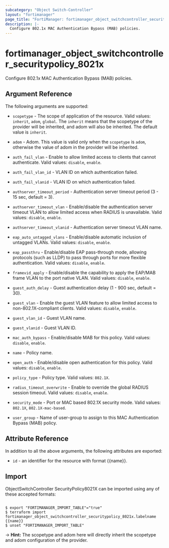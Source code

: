 ```yaml
---
subcategory: "Object Switch-Controller"
layout: "fortimanager"
page_title: "FortiManager: fortimanager_object_switchcontroller_securitypolicy_8021x"
description: |-
  Configure 802.1x MAC Authentication Bypass (MAB) policies.
---
```


# fortimanager_object_switchcontroller_securitypolicy_8021x
Configure 802.1x MAC Authentication Bypass (MAB) policies.

## Argument Reference


The following arguments are supported:

* `scopetype` - The scope of application of the resource. Valid values: `inherit`, `adom`, `global`. The `inherit` means that the scopetype of the provider will be inherited, and adom will also be inherited. The default value is `inherit`.
* `adom` - Adom. This value is valid only when the `scopetype` is `adom`, otherwise the value of adom in the provider will be inherited.

* `auth_fail_vlan` - Enable to allow limited access to clients that cannot authenticate. Valid values: `disable`, `enable`.

* `auth_fail_vlan_id` - VLAN ID on which authentication failed.
* `auth_fail_vlanid` - VLAN ID on which authentication failed.
* `authserver_timeout_period` - Authentication server timeout period (3 - 15 sec, default = 3).
* `authserver_timeout_vlan` - Enable/disable the authentication server timeout VLAN to allow limited access when RADIUS is unavailable. Valid values: `disable`, `enable`.

* `authserver_timeout_vlanid` - Authentication server timeout VLAN name.
* `eap_auto_untagged_vlans` - Enable/disable automatic inclusion of untagged VLANs. Valid values: `disable`, `enable`.

* `eap_passthru` - Enable/disable EAP pass-through mode, allowing protocols (such as LLDP) to pass through ports for more flexible authentication. Valid values: `disable`, `enable`.

* `framevid_apply` - Enable/disable the capability to apply the EAP/MAB frame VLAN to the port native VLAN. Valid values: `disable`, `enable`.

* `guest_auth_delay` - Guest authentication delay (1 - 900  sec, default = 30).
* `guest_vlan` - Enable the guest VLAN feature to allow limited access to non-802.1X-compliant clients. Valid values: `disable`, `enable`.

* `guest_vlan_id` - Guest VLAN name.
* `guest_vlanid` - Guest VLAN ID.
* `mac_auth_bypass` - Enable/disable MAB for this policy. Valid values: `disable`, `enable`.

* `name` - Policy name.
* `open_auth` - Enable/disable open authentication for this policy. Valid values: `disable`, `enable`.

* `policy_type` - Policy type. Valid values: `802.1X`.

* `radius_timeout_overwrite` - Enable to override the global RADIUS session timeout. Valid values: `disable`, `enable`.

* `security_mode` - Port or MAC based 802.1X security mode. Valid values: `802.1X`, `802.1X-mac-based`.

* `user_group` - Name of user-group to assign to this MAC Authentication Bypass (MAB) policy.


## Attribute Reference

In addition to all the above arguments, the following attributes are exported:
* `id` - an identifier for the resource with format {{name}}.

## Import

ObjectSwitchController SecurityPolicy8021X can be imported using any of these accepted formats:
```

$ export "FORTIMANAGER_IMPORT_TABLE"="true"
$ terraform import fortimanager_object_switchcontroller_securitypolicy_8021x.labelname {{name}}
$ unset "FORTIMANAGER_IMPORT_TABLE"
```
-> **Hint:** The scopetype and adom here will directly inherit the scopetype and adom configuration of the provider.
